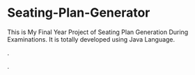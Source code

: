 # Seating-Plan-Generator

This is My Final Year Project of Seating Plan Generation During Examinations. It is totally developed using Java Language.












.




































































































































































































.






































